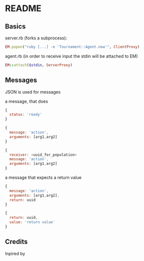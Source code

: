 README
======

Basics
------

server.rb (forks a subprocess):

```ruby
EM.popen("ruby [...] -e 'Tournament::Agent.new'", ClientProxy)
```

agent.rb (in order to receive input the stdin will be attached to EM)

```ruby
EM::attach($stdin, ServerProxy)
```

Messages
--------

JSON is used for messages

a message, that does

```javascript
{
  status: 'ready'
}

{
  message: 'action',
  arguments: [arg1,arg2]
}

{
  receiver: <uuid_for_population>
  message: 'action',
  arguments: [arg1,arg2]
}
```
a message that expects a return value

```javascript
{
  message: 'action',
  arguments: [arg1,arg2],
  return: uuid
}

{
  return: uuid,
  value: 'return value'
}
```
Credits
-------

Inpired by